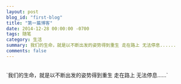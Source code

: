 ```yaml
---
layout: post
blog_id: "first-blog"
title: "第一篇博客"
date: 2014-12-28 00:00:00 -0700
tags: 随笔
category: 生活
summary: 我们的生命，就是以不断出发的姿势得到重生 走在路上 无法停息......
comments: false
---
```

</br>
`我们的生命，就是以不断出发的姿势得到重生 走在路上 无法停息......`